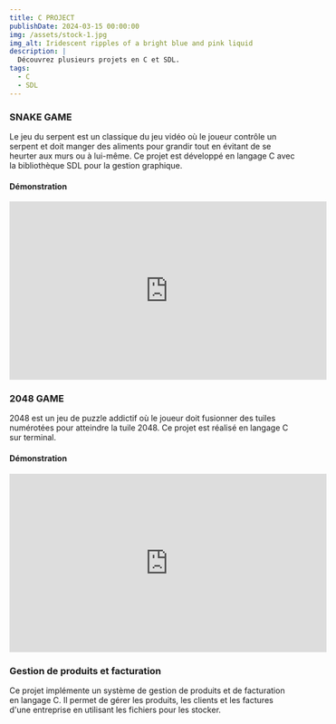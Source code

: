 ```yaml
---
title: C PROJECT
publishDate: 2024-03-15 00:00:00
img: /assets/stock-1.jpg
img_alt: Iridescent ripples of a bright blue and pink liquid
description: |
  Découvrez plusieurs projets en C et SDL.
tags:
  - C
  - SDL
---
```


### SNAKE GAME

Le jeu du serpent est un classique du jeu vidéo où le joueur contrôle un serpent et doit manger des aliments pour grandir tout en évitant de se heurter aux murs ou à lui-même. Ce projet est développé en langage C avec la bibliothèque SDL pour la gestion graphique.
#### Démonstration
<iframe width="560" height="315" src="https://www.youtube.com/embed/UeLUFCK2gxM" frameborder="0" allowfullscreen></iframe>

### 2048 GAME

2048 est un jeu de puzzle addictif où le joueur doit fusionner des tuiles numérotées pour atteindre la tuile 2048. Ce projet est réalisé en langage C sur terminal.
#### Démonstration
<iframe width="560" height="315" src="https://www.youtube.com/embed/vyKRJyo4FdE" frameborder="0" allowfullscreen></iframe>

### Gestion de produits et facturation

Ce projet implémente un système de gestion de produits et de facturation en langage C. Il permet de gérer les produits, les clients et les factures d'une entreprise en utilisant les fichiers pour les stocker.

